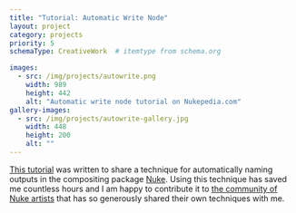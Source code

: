 ```yaml
---
title: "Tutorial: Automatic Write Node"
layout: project
category: projects
priority: 5
schemaType: CreativeWork  # itemtype from schema.org

images:
  - src: /img/projects/autowrite.png
    width: 989
    height: 442
    alt: "Automatic write node tutorial on Nukepedia.com"
gallery-images:
  - src: /img/projects/autowrite-gallery.jpg
    width: 448
    height: 200
    alt: ""
---
```


<a itemprop="url" href="http://www.nukepedia.com/written-tutorials/how-to-build-an-automatic-write-node" target="_blank">This tutorial</a> was written to share a technique for automatically naming outputs in the compositing package <a href="http://www.thefoundry.co.uk/products/nuke/" target="_blank">Nuke</a>. Using this technique has saved me countless hours and I am happy to contribute it to [the community of Nuke artists](http://www.nukepedia.com) that has so generously shared their own techniques with me.
